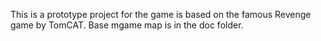This is a prototype project for the game is based on the famous Revenge game by TomCAT. 
Base mgame map is in the doc folder. 
